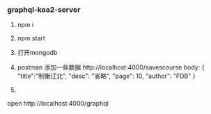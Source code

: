 ### graphql-koa2-server

1. npm i

2. npm start

3. 打开mongodb

4. postman 添加一些数据
http://localhost:4000/savescourse
body:
{
  "title":"制衡辽北",
  "desc": "省略",
  "page": 10,
  "author": "FDB"
}

5.
open http://localhost:4000/graphql
